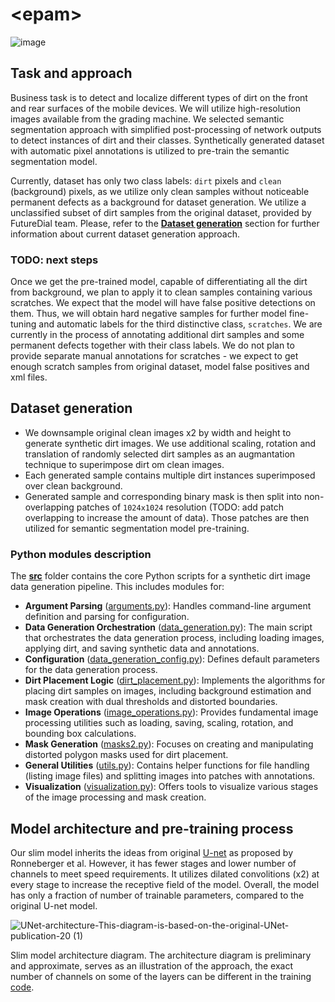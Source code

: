 # \<epam\>
![image](https://github.com/user-attachments/assets/c564dc1b-ef6e-49ef-9771-c8db051600ac)

## Task and approach
Business task is to detect and localize different types of dirt on the front and rear surfaces of the mobile devices.
We will utilize high-resolution images available from the grading machine.
We selected semantic segmentation approach with simplified post-processing of network outputs to detect instances of dirt and their classes.
Synthetically generated dataset with automatic pixel annotations is utilized to pre-train the semantic segmentation model.

Currently, dataset has only two class labels: `dirt` pixels and `clean` (background) pixels, as we utilize only clean samples without noticeable permanent defects as a background for dataset generation. We utilize a unclassified subset of dirt samples from the original dataset, provided by FutureDial team.
Please, refer to the [**Dataset generation**](https://github.com/chencen2000/epam/edit/main/README.md#dataset-generation) section for further information about current dataset generation approach.

### TODO: next steps
Once we get the pre-trained model, capable of differentiating all the dirt from background, we plan to apply it to clean samples containing various scratches.
We  expect that the model will have false positive detections on them. Thus, we will obtain hard negative samples for further model fine-tuning and automatic labels for the third distinctive class, `scratches`.
We are currently in the process of annotating additional dirt samples and some permanent defects together with their class labels. We do not plan to provide separate manual annotations for scratches - we expect to get enough scratch samples from original dataset, model false positives and xml files.

## Dataset generation
- We downsample original clean images x2 by width and height to generate synthetic dirt images. We use additional scaling, rotation and translation of randomly selected dirt samples as an augmantation technique to superimpose dirt om clean images.
- Each generated sample contains multiple dirt instances superimposed over clean background.
- Generated sample and corresponding binary mask is then split into non-overlapping patches of `1024x1024` resolution (TODO: add patch overlapping to increase the amount of data). Those patches are then utilized for semantic segmentation model pre-training.

### Python modules description
The [**src**](https://github.com/chencen2000/epam/tree/develop) folder contains the core Python scripts for a synthetic dirt image data generation pipeline. This includes modules for:

- **Argument Parsing** ([arguments.py](https://github.com/chencen2000/epam/blob/main/src/arguments.py)): Handles command-line argument definition and parsing for configuration.
- **Data Generation Orchestration** ([data_generation.py](https://github.com/chencen2000/epam/blob/main/src/data_generation.py)): The main script that orchestrates the data generation process, including loading images, applying dirt, and saving synthetic data and annotations.
- **Configuration** ([data_generation_config.py](https://github.com/chencen2000/epam/blob/main/src/data_generation_config.py)): Defines default parameters for the data generation process.
- **Dirt Placement Logic** ([dirt_placement.py](https://github.com/chencen2000/epam/blob/main/src/dirt_placement.py)): Implements the algorithms for placing dirt samples on images, including background estimation and mask creation with dual thresholds and distorted boundaries.
- **Image Operations** ([image_operations.py](https://github.com/chencen2000/epam/blob/main/src/image_operations.py)): Provides fundamental image processing utilities such as loading, saving, scaling, rotation, and bounding box calculations.
- **Mask Generation** ([masks2.py](https://github.com/chencen2000/epam/blob/main/src/masks2.py)): Focuses on creating and manipulating distorted polygon masks used for dirt placement.
- **General Utilities** ([utils.py](https://github.com/chencen2000/epam/blob/main/src/utils.py)): Contains helper functions for file handling (listing image files) and splitting images into patches with annotations.
- **Visualization** ([visualization.py](https://github.com/chencen2000/epam/blob/main/src/visualization.py)): Offers tools to visualize various stages of the image processing and mask creation.

## Model architecture and pre-training process
Our slim model inherits the ideas from original [U-net](https://arxiv.org/abs/1505.04597) as proposed by Ronneberger et al. However, it has fewer stages and lower number of channels to meet speed requirements. It utilizes dilated convolitions (x2) at every stage to increase the receptive field of the model. Overall, the model has only a fraction of number of trainable parameters, compared to the original U-net model.

![UNet-architecture-This-diagram-is-based-on-the-original-UNet-publication-20 (1)](https://github.com/user-attachments/assets/d38f1a8c-9f54-4bf4-b292-041244796a40)

Slim model architecture diagram. The architecture diagram is preliminary and approximate, serves as an illustration of the approach, the exact number of channels on some of the layers can be different in the training [code](https://github.com/chencen2000/epam/blob/main/src/training.py).
